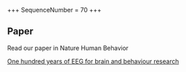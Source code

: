 +++
SequenceNumber = 70
+++

## Paper

Read our paper in Nature Human Behavior

[One hundred years of EEG for brain and behaviour research](https://doi.org/10.1038/s41562-024-01941-5)

